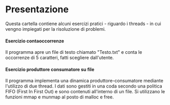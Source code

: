 # Presentazione
Questa cartella contiene alcuni esercizi pratici - riguardo i threads - in cui vengno impiegati per la risoluzione di problemi.

#### Esercizio contaoccorrenze
Il programma apre un file di testo chiamato "Testo.txt" e conta le occorrenze di 5 caratteri, fatti scegliere dall'utente.


#### Esercizio produttore consumatore su file
Il programma implementa una dinamica produttore-consumatore mediante l'utilizzo di due thread. I dati sono gestiti in una coda secondo una politica FIFO (First In First Out) e sono contenuti all'interno di un file. Si utilizzano le funzioni mmap e munmap al posto di malloc e free.